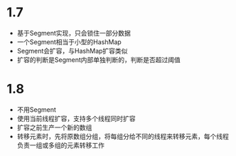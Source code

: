 # 1.7
* 基于Segment实现，只会锁住一部分数据
* 一个Segment相当于小型的HashMap
* Segment会扩容，与HashMap扩容类似
* 扩容的判断是Segment内部单独判断的，判断是否超过阈值

# 1.8
* 不用Segment
* 使用当前线程扩容，支持多个线程同时扩容
* 扩容之前生产一个新的数组
* 转移元素时，先将原数组分组，将每组分给不同的线程来转移元素，每个线程负责一组或多组的元素转移工作

